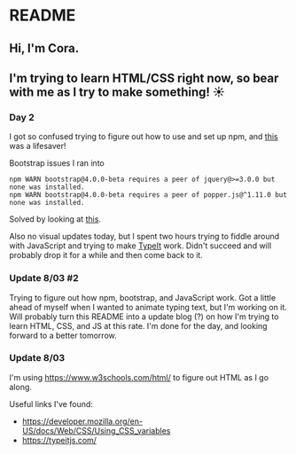 # README

## Hi, I'm Cora.
## I'm trying to learn HTML/CSS right now, so bear with me as I try to make something! ☀️

### Day 2

I got so confused trying to figure out how to use and set up npm, and
[this](https://www.taniarascia.com/how-to-install-and-use-node-js-and-npm-mac-and-windows/)
was a lifesaver!

Bootstrap issues I ran into

    npm WARN bootstrap@4.0.0-beta requires a peer of jquery@>=3.0.0 but none was installed.
    npm WARN bootstrap@4.0.0-beta requires a peer of popper.js@^1.11.0 but none was installed.

Solved by looking at [this](https://github.com/twbs/bootstrap/issues/24078).

Also no visual updates today, but I spent two hours trying to fiddle around with JavaScript
and trying to make [TypeIt](https://typeitjs.com/) work. Didn't succeed and will probably
drop it for a while and then come back to it.

### Update 8/03 #2
Trying to figure out how npm, bootstrap, and JavaScript work. Got a little ahead of myself when I wanted to animate typing text, but I'm working on it. Will probably turn this README into a update blog (?)
on how I'm trying to learn HTML, CSS, and JS at this rate. I'm done
for the day, and looking forward to a better tomorrow.


### Update 8/03
I'm using https://www.w3schools.com/html/ to figure out HTML as I go along.

Useful links I've found:
* https://developer.mozilla.org/en-US/docs/Web/CSS/Using_CSS_variables
* https://typeitjs.com/
